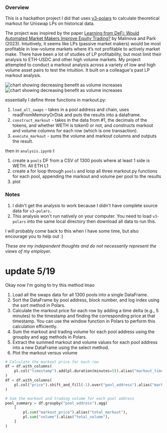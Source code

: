 ### Overview
This is a hackathon project I did that uses [v3-polars](Uniswap/v3-polars) to calculate theoretical markout for Uniswap LPs on historical data.

The project was inspired by the paper [Learning from DeFi: Would Automated Market Makers Improve Equity Trading?](https://deliverypdf.ssrn.com/delivery.php?ID=361095067121094007068095019010002123098078055012042006031076074011117098024114099087045052103009119007115102119019003029075008109011088034000024070103015075066095127032038033078030002082103106101122126014108112027031030095082086095104071126127080028110&EXT=pdf&INDEX=TRUE) by Malinova and Park (2023). Intuitively, it seems like LPs (passive market makers) would be most profitable in low-volume markets where it’s not profitable to actively market make. There have been a lot of studies of LP profitability, but most limit their analysis to ETH-USDC and other high volume markets. My project attempted to conduct a markout analysis across a variety of low and high volume asset pairs to test the intuition. It built on a colleague's past LP markout analysis.

![chart showing decreasing benefit as volume increases](https://i.imgur.com/nrcNyON.png)
![chart showing decreasing benefit as volume increases](https://i.imgur.com/MjjeBha.png)

essentially I define three functions in markout.py:
1. `load_all_swaps` - takes in a pool address and chain, uses readFromMemoryOrDisk and puts the results into a dataframe.
2. `construct_markout` - takes in the data from #1, the decimals of the tokens, and whether WETH is token0 or not, and constructs markout and volume columns for each row (which is one transaction).
3. `execute_markout` - sums the volume and markout columns and outputs the result.

then in `analysis.ipynb` I:
1. create a `pools` DF from a CSV of 1300 pools where at least 1 side is WETH. All ETH L1
2. create a for loop through `pools` and loop all three markout.py functions for each pool, appending the markout and volume per pool to the results
4. plot

### Notes
1. I didn't get the analysis to work because I didn't have complete source data for `v3-polars.`
2. This analysis won't run natively on your computer. You need to load `v3-polars` into the same local directory then download all data to run this.

I will probably come back to this when I have some time, but also encourage you to help out :)

*These are my independent thoughts and do not necessarily represent the views of my employer.*

# update 5/19
Okay now I'm going to try this method lmao
1. Load all the swaps data for all 1300 pools into a single DataFrame.
2. Sort the DataFrame by pool address, block number, and log index using the sort method in Polars.
3. Calculate the markout price for each row by adding a time delta (e.g., 5 minutes) to the timestamp and finding the corresponding price at that timestamp. You can use the window function in Polars to perform this calculation efficiently.
4. Sum the markout and trading volume for each pool address using the groupby and agg methods in Polars.
5. Extract the summed markout and volume values for each pool address into a new DataFrame using the select method.
6. Plot the markout versus volume

``` python
# Calculate the markout price for each row
df = df.with_columns(
    pl.col("timestamp").add(pl.duration(minutes=5)).alias("markout_timestamp")
)
df = df.with_columns(
    pl.col("price").shift_and_fill(-1).over("pool_address").alias("markout_price")
)

# Sum the markout and trading volume for each pool address
pool_summary = df.groupby("pool_address").agg(
    [
        pl.sum("markout_price").alias("total_markout"),
        pl.sum("volume").alias("total_volume"),
    ]
)
```